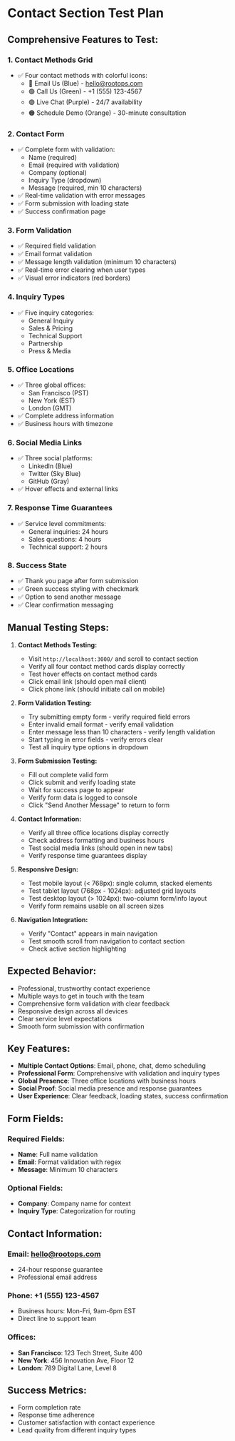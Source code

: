 # Contact Section Test Plan

## Comprehensive Features to Test:

### 1. **Contact Methods Grid**
- ✅ Four contact methods with colorful icons:
  - 🔵 Email Us (Blue) - hello@rootops.com
  - 🟢 Call Us (Green) - +1 (555) 123-4567
  - 🟣 Live Chat (Purple) - 24/7 availability
  - 🟠 Schedule Demo (Orange) - 30-minute consultation

### 2. **Contact Form**
- ✅ Complete form with validation:
  - Name (required)
  - Email (required with validation)
  - Company (optional)
  - Inquiry Type (dropdown)
  - Message (required, min 10 characters)
- ✅ Real-time validation with error messages
- ✅ Form submission with loading state
- ✅ Success confirmation page

### 3. **Form Validation**
- ✅ Required field validation
- ✅ Email format validation
- ✅ Message length validation (minimum 10 characters)
- ✅ Real-time error clearing when user types
- ✅ Visual error indicators (red borders)

### 4. **Inquiry Types**
- ✅ Five inquiry categories:
  - General Inquiry
  - Sales & Pricing
  - Technical Support
  - Partnership
  - Press & Media

### 5. **Office Locations**
- ✅ Three global offices:
  - San Francisco (PST)
  - New York (EST)
  - London (GMT)
- ✅ Complete address information
- ✅ Business hours with timezone

### 6. **Social Media Links**
- ✅ Three social platforms:
  - LinkedIn (Blue)
  - Twitter (Sky Blue)
  - GitHub (Gray)
- ✅ Hover effects and external links

### 7. **Response Time Guarantees**
- ✅ Service level commitments:
  - General inquiries: 24 hours
  - Sales questions: 4 hours
  - Technical support: 2 hours

### 8. **Success State**
- ✅ Thank you page after form submission
- ✅ Green success styling with checkmark
- ✅ Option to send another message
- ✅ Clear confirmation messaging

## Manual Testing Steps:

1. **Contact Methods Testing:**
   - Visit `http://localhost:3000/` and scroll to contact section
   - Verify all four contact method cards display correctly
   - Test hover effects on contact method cards
   - Click email link (should open mail client)
   - Click phone link (should initiate call on mobile)

2. **Form Validation Testing:**
   - Try submitting empty form - verify required field errors
   - Enter invalid email format - verify email validation
   - Enter message less than 10 characters - verify length validation
   - Start typing in error fields - verify errors clear
   - Test all inquiry type options in dropdown

3. **Form Submission Testing:**
   - Fill out complete valid form
   - Click submit and verify loading state
   - Wait for success page to appear
   - Verify form data is logged to console
   - Click "Send Another Message" to return to form

4. **Contact Information:**
   - Verify all three office locations display correctly
   - Check address formatting and business hours
   - Test social media links (should open in new tabs)
   - Verify response time guarantees display

5. **Responsive Design:**
   - Test mobile layout (< 768px): single column, stacked elements
   - Test tablet layout (768px - 1024px): adjusted grid layouts
   - Test desktop layout (> 1024px): two-column form/info layout
   - Verify form remains usable on all screen sizes

6. **Navigation Integration:**
   - Verify "Contact" appears in main navigation
   - Test smooth scroll from navigation to contact section
   - Check active section highlighting

## Expected Behavior:
- Professional, trustworthy contact experience
- Multiple ways to get in touch with the team
- Comprehensive form validation with clear feedback
- Responsive design across all devices
- Clear service level expectations
- Smooth form submission with confirmation

## Key Features:
- **Multiple Contact Options**: Email, phone, chat, demo scheduling
- **Professional Form**: Comprehensive with validation and inquiry types
- **Global Presence**: Three office locations with business hours
- **Social Proof**: Social media presence and response guarantees
- **User Experience**: Clear feedback, loading states, success confirmation

## Form Fields:
### Required Fields:
- **Name**: Full name validation
- **Email**: Format validation with regex
- **Message**: Minimum 10 characters

### Optional Fields:
- **Company**: Company name for context
- **Inquiry Type**: Categorization for routing

## Contact Information:
### Email: hello@rootops.com
- 24-hour response guarantee
- Professional email address

### Phone: +1 (555) 123-4567
- Business hours: Mon-Fri, 9am-6pm EST
- Direct line to support team

### Offices:
- **San Francisco**: 123 Tech Street, Suite 400
- **New York**: 456 Innovation Ave, Floor 12
- **London**: 789 Digital Lane, Level 8

## Success Metrics:
- Form completion rate
- Response time adherence
- Customer satisfaction with contact experience
- Lead quality from different inquiry types